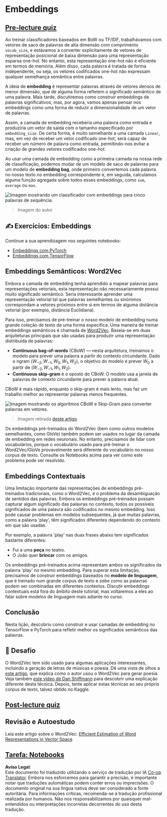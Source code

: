 <!--
CO_OP_TRANSLATOR_METADATA:
{
  "original_hash": "e40b47ac3fd48f71304ede1474e66293",
  "translation_date": "2025-08-24T08:53:41+00:00",
  "source_file": "lessons/5-NLP/14-Embeddings/README.md",
  "language_code": "pt"
}
-->
# Embeddings

## [Pre-lecture quiz](https://ff-quizzes.netlify.app/en/ai/quiz/27)

Ao treinar classificadores baseados em BoW ou TF/IDF, trabalhávamos com vetores de saco de palavras de alta dimensão com comprimento `vocab_size`, e estávamos a converter explicitamente de vetores de representação posicional de baixa dimensão para uma representação esparsa one-hot. No entanto, esta representação one-hot não é eficiente em termos de memória. Além disso, cada palavra é tratada de forma independente, ou seja, os vetores codificados one-hot não expressam qualquer semelhança semântica entre palavras.

A ideia de **embedding** é representar palavras através de vetores densos de menor dimensão, que de alguma forma refletem o significado semântico de uma palavra. Mais tarde, discutiremos como construir embeddings de palavras significativos, mas, por agora, vamos apenas pensar nos embeddings como uma forma de reduzir a dimensionalidade de um vetor de palavras.

Assim, a camada de embedding receberia uma palavra como entrada e produziria um vetor de saída com o tamanho especificado por `embedding_size`. De certa forma, é muito semelhante a uma camada `Linear`, mas, em vez de receber um vetor codificado one-hot, será capaz de receber um número de palavra como entrada, permitindo-nos evitar a criação de grandes vetores codificados one-hot.

Ao usar uma camada de embedding como a primeira camada na nossa rede de classificação, podemos mudar de um modelo de saco de palavras para um modelo de **embedding bag**, onde primeiro convertemos cada palavra no nosso texto no embedding correspondente e, em seguida, calculamos alguma função agregada sobre todos esses embeddings, como `sum`, `average` ou `max`.

![Imagem mostrando um classificador com embeddings para cinco palavras de sequência.](../../../../../lessons/5-NLP/14-Embeddings/images/embedding-classifier-example.png)

> Imagem do autor

## ✍️ Exercícios: Embeddings

Continue a sua aprendizagem nos seguintes notebooks:
* [Embeddings com PyTorch](../../../../../lessons/5-NLP/14-Embeddings/EmbeddingsPyTorch.ipynb)
* [Embeddings com TensorFlow](../../../../../lessons/5-NLP/14-Embeddings/EmbeddingsTF.ipynb)

## Embeddings Semânticos: Word2Vec

Embora a camada de embedding tenha aprendido a mapear palavras para representações vetoriais, esta representação não necessariamente possui muito significado semântico. Seria interessante aprender uma representação vetorial tal que palavras semelhantes ou sinónimos correspondam a vetores próximos entre si em termos de alguma distância vetorial (por exemplo, distância Euclidiana).

Para isso, precisamos de pré-treinar o nosso modelo de embedding numa grande coleção de texto de uma forma específica. Uma maneira de treinar embeddings semânticos é chamada de [Word2Vec](https://en.wikipedia.org/wiki/Word2vec). Baseia-se em duas arquiteturas principais que são usadas para produzir uma representação distribuída de palavras:

 - **Continuous bag-of-words** (CBoW) — nesta arquitetura, treinamos o modelo para prever uma palavra a partir do contexto circundante. Dado o ngram $(W_{-2},W_{-1},W_0,W_1,W_2)$, o objetivo do modelo é prever $W_0$ a partir de $(W_{-2},W_{-1},W_1,W_2)$.
 - **Continuous skip-gram** é o oposto do CBoW. O modelo usa a janela de palavras de contexto circundante para prever a palavra atual.

CBoW é mais rápido, enquanto o skip-gram é mais lento, mas faz um trabalho melhor ao representar palavras menos frequentes.

![Imagem mostrando os algoritmos CBoW e Skip-Gram para converter palavras em vetores.](../../../../../lessons/5-NLP/14-Embeddings/images/example-algorithms-for-converting-words-to-vectors.png)

> Imagem retirada [deste artigo](https://arxiv.org/pdf/1301.3781.pdf)

Os embeddings pré-treinados do Word2Vec (bem como outros modelos semelhantes, como GloVe) também podem ser usados no lugar da camada de embedding em redes neuronais. No entanto, precisamos de lidar com vocabulários, porque o vocabulário usado para pré-treinar o Word2Vec/GloVe provavelmente será diferente do vocabulário no nosso corpus de texto. Consulte os Notebooks acima para ver como este problema pode ser resolvido.

## Embeddings Contextuais

Uma limitação importante das representações de embeddings pré-treinados tradicionais, como o Word2Vec, é o problema da desambiguação de sentidos das palavras. Embora os embeddings pré-treinados possam capturar algum significado das palavras no contexto, todos os possíveis significados de uma palavra são codificados no mesmo embedding. Isso pode causar problemas em modelos subsequentes, já que muitas palavras, como a palavra 'play', têm significados diferentes dependendo do contexto em que são usadas.

Por exemplo, a palavra 'play' nas duas frases abaixo tem significados bastante diferentes:

- Fui a uma **peça** no teatro.  
- O João quer **brincar** com os amigos.

Os embeddings pré-treinados acima representam ambos os significados da palavra 'play' no mesmo embedding. Para superar esta limitação, precisamos de construir embeddings baseados no **modelo de linguagem**, que é treinado num grande corpus de texto e *sabe* como as palavras podem ser combinadas em diferentes contextos. Discutir embeddings contextuais está fora do âmbito deste tutorial, mas voltaremos a eles ao falar sobre modelos de linguagem mais adiante no curso.

## Conclusão

Nesta lição, descobriu como construir e usar camadas de embedding no TensorFlow e PyTorch para refletir melhor os significados semânticos das palavras.

## 🚀 Desafio

O Word2Vec tem sido usado para algumas aplicações interessantes, incluindo a geração de letras de músicas e poesia. Dê uma vista de olhos a [este artigo](https://www.politetype.com/blog/word2vec-color-poems), que explica como o autor usou o Word2Vec para gerar poesia. Veja também [este vídeo de Dan Shiffmann](https://www.youtube.com/watch?v=LSS_bos_TPI&ab_channel=TheCodingTrain) para descobrir uma explicação diferente desta técnica. Depois, tente aplicar estas técnicas ao seu próprio corpus de texto, talvez obtido no Kaggle.

## [Post-lecture quiz](https://ff-quizzes.netlify.app/en/ai/quiz/28)

## Revisão e Autoestudo

Leia este artigo sobre o Word2Vec: [Efficient Estimation of Word Representations in Vector Space](https://arxiv.org/pdf/1301.3781.pdf)

## [Tarefa: Notebooks](assignment.md)

**Aviso Legal**:  
Este documento foi traduzido utilizando o serviço de tradução por IA [Co-op Translator](https://github.com/Azure/co-op-translator). Embora nos esforcemos para garantir a precisão, é importante notar que traduções automáticas podem conter erros ou imprecisões. O documento original na sua língua nativa deve ser considerado a fonte autoritária. Para informações críticas, recomenda-se a tradução profissional realizada por humanos. Não nos responsabilizamos por quaisquer mal-entendidos ou interpretações incorretas decorrentes do uso desta tradução.